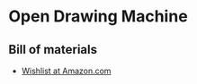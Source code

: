 # Open Drawing Machine

## Bill of materials

* [Wishlist at Amazon.com](https://www.amazon.com/hz/wishlist/ls/1QS8639F5SNBW?&sort=default)
